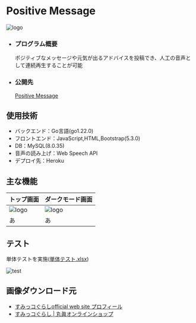 # Positive Message
![logo](https://github.com/beginerKosukeT/positiveMessage/assets/144611948/0faaf891-8020-4cbf-bd9b-b8cdb2f03289)

- ### プログラム概要
  ポジティブなメッセージや元気が出るアドバイスを投稿でき、人工の音声として連続再生することが可能
- ### 公開先
  <a href="https://positive-message-254febcb568f.herokuapp.com/regisration">Positive Message</a>

## 使用技術
- バックエンド：Go言語(go1.22.0)
- フロントエンド：JavaScript,HTML,Bootstrap(5.3.0)
- DB：MySQL(8.0.35)
- 音声の読み上げ：Web Speech API
- デプロイ先：Heroku

## 主な機能
| トップ画面                                                                                                  | ダークモード画面                                                                                                 |
| - | - |
| ![logo](https://github.com/beginerKosukeT/positiveMessage/assets/144611948/0faaf891-8020-4cbf-bd9b-b8cdb2f03289) |![logo](https://github.com/beginerKosukeT/positiveMessage/assets/144611948/0faaf891-8020-4cbf-bd9b-b8cdb2f03289)
|あ|あ|

## テスト
単体テストを実施(<a href="https://app.box.com/s/qdgiyqzxdfu0vaslqy4kaxyuf0m9dqez">単体テスト.xlsx</a>)

![test](https://github.com/beginerKosukeT/positiveMessage/assets/144611948/a593f24d-7561-4dd6-ab5c-3e89ca4ac00c)

## 画像ダウンロード元
- <a href="https://www.san-x.co.jp/sumikko/profile/">すみっコぐらしofficial web site プロフィール</a>
- <a href="https://sunheart-shop.com/c/gr1/san-x/sumikkogurashi"> すみっコぐらし | 丸眞オンラインショップ</a>
